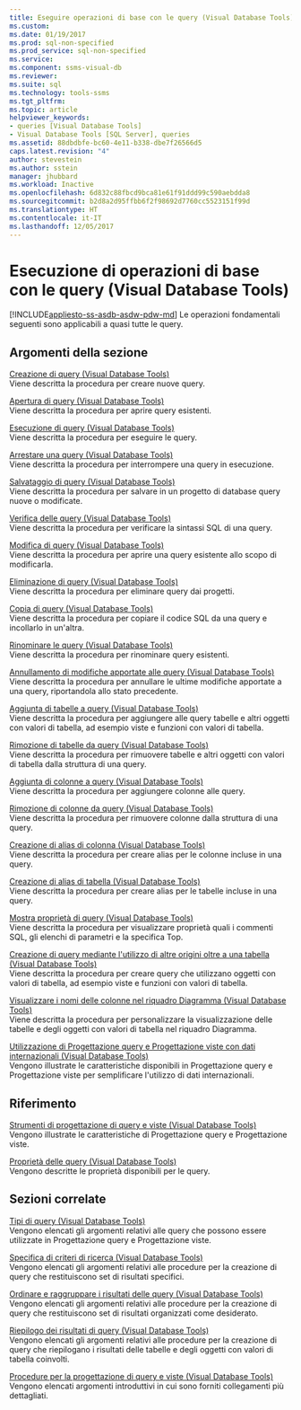 ```yaml
---
title: Eseguire operazioni di base con le query (Visual Database Tools) | Microsoft Docs
ms.custom: 
ms.date: 01/19/2017
ms.prod: sql-non-specified
ms.prod_service: sql-non-specified
ms.service: 
ms.component: ssms-visual-db
ms.reviewer: 
ms.suite: sql
ms.technology: tools-ssms
ms.tgt_pltfrm: 
ms.topic: article
helpviewer_keywords:
- queries [Visual Database Tools]
- Visual Database Tools [SQL Server], queries
ms.assetid: 88dbdbfe-bc60-4e11-b338-dbe7f26566d5
caps.latest.revision: "4"
author: stevestein
ms.author: sstein
manager: jhubbard
ms.workload: Inactive
ms.openlocfilehash: 6d832c88fbcd9bca81e61f91ddd99c590aebdda8
ms.sourcegitcommit: b2d8a2d95ffbb6f2f98692d7760cc5523151f99d
ms.translationtype: HT
ms.contentlocale: it-IT
ms.lasthandoff: 12/05/2017
---
```

# <a name="perform-basic-operations-with-queries-visual-database-tools"></a>Esecuzione di operazioni di base con le query (Visual Database Tools)
[!INCLUDE[appliesto-ss-asdb-asdw-pdw-md](../../includes/appliesto-ss-asdb-asdw-pdw-md.md)] Le operazioni fondamentali seguenti sono applicabili a quasi tutte le query.  
  
## <a name="in-this-section"></a>Argomenti della sezione  
[Creazione di query &#40;Visual Database Tools&#41;](../../ssms/visual-db-tools/create-queries-visual-database-tools.md)  
Viene descritta la procedura per creare nuove query.  
  
[Apertura di query &#40;Visual Database Tools&#41;](../../ssms/visual-db-tools/open-queries-visual-database-tools.md)  
Viene descritta la procedura per aprire query esistenti.  
  
[Esecuzione di query &#40;Visual Database Tools&#41;](../../ssms/visual-db-tools/run-queries-visual-database-tools.md)  
Viene descritta la procedura per eseguire le query.  
  
[Arrestare una query &#40;Visual Database Tools&#41;](../../ssms/visual-db-tools/stop-a-query-visual-database-tools.md)  
Viene descritta la procedura per interrompere una query in esecuzione.  
  
[Salvataggio di query &#40;Visual Database Tools&#41;](../../ssms/visual-db-tools/save-queries-visual-database-tools.md)  
Viene descritta la procedura per salvare in un progetto di database query nuove o modificate.  
  
[Verifica delle query &#40;Visual Database Tools&#41;](../../ssms/visual-db-tools/verify-queries-visual-database-tools.md)  
Viene descritta la procedura per verificare la sintassi SQL di una query.  
  
[Modifica di query &#40;Visual Database Tools&#41;](../../ssms/visual-db-tools/modify-queries-visual-database-tools.md)  
Viene descritta la procedura per aprire una query esistente allo scopo di modificarla.  
  
[Eliminazione di query &#40;Visual Database Tools&#41;](../../ssms/visual-db-tools/delete-queries-visual-database-tools.md)  
Viene descritta la procedura per eliminare query dai progetti.  
  
[Copia di query &#40;Visual Database Tools&#41;](../../ssms/visual-db-tools/copy-queries-visual-database-tools.md)  
Viene descritta la procedura per copiare il codice SQL da una query e incollarlo in un'altra.  
  
[Rinominare le query &#40;Visual Database Tools&#41;](../../ssms/visual-db-tools/rename-queries-visual-database-tools.md)  
Viene descritta la procedura per rinominare query esistenti.  
  
[Annullamento di modifiche apportate alle query &#40;Visual Database Tools&#41;](../../ssms/visual-db-tools/discard-changes-made-to-queries-visual-database-tools.md)  
Viene descritta la procedura per annullare le ultime modifiche apportate a una query, riportandola allo stato precedente.  
  
[Aggiunta di tabelle a query &#40;Visual Database Tools&#41;](../../ssms/visual-db-tools/add-tables-to-queries-visual-database-tools.md)  
Viene descritta la procedura per aggiungere alle query tabelle e altri oggetti con valori di tabella, ad esempio viste e funzioni con valori di tabella.  
  
[Rimozione di tabelle da query &#40;Visual Database Tools&#41;](../../ssms/visual-db-tools/remove-tables-from-queries-visual-database-tools.md)  
Viene descritta la procedura per rimuovere tabelle e altri oggetti con valori di tabella dalla struttura di una query.  
  
[Aggiunta di colonne a query &#40;Visual Database Tools&#41;](../../ssms/visual-db-tools/add-columns-to-queries-visual-database-tools.md)  
Viene descritta la procedura per aggiungere colonne alle query.  
  
[Rimozione di colonne da query &#40;Visual Database Tools&#41;](../../ssms/visual-db-tools/remove-columns-from-queries-visual-database-tools.md)  
Viene descritta la procedura per rimuovere colonne dalla struttura di una query.  
  
[Creazione di alias di colonna &#40;Visual Database Tools&#41;](../../ssms/visual-db-tools/create-column-aliases-visual-database-tools.md)  
Viene descritta la procedura per creare alias per le colonne incluse in una query.  
  
[Creazione di alias di tabella &#40;Visual Database Tools&#41;](../../ssms/visual-db-tools/create-table-aliases-visual-database-tools.md)  
Viene descritta la procedura per creare alias per le tabelle incluse in una query.  
  
[Mostra proprietà di query &#40;Visual Database Tools&#41;](../../ssms/visual-db-tools/show-query-properties-visual-database-tools.md)  
Viene descritta la procedura per visualizzare proprietà quali i commenti SQL, gli elenchi di parametri e la specifica Top.  
  
[Creazione di query mediante l'utilizzo di altre origini oltre a una tabella &#40;Visual Database Tools&#41;](../../ssms/visual-db-tools/create-queries-using-something-besides-a-table-visual-database-tools.md)  
Viene descritta la procedura per creare query che utilizzano oggetti con valori di tabella, ad esempio viste e funzioni con valori di tabella.  
  
[Visualizzare i nomi delle colonne nel riquadro Diagramma &#40;Visual Database Tools&#41;](../../ssms/visual-db-tools/show-column-names-in-the-diagram-pane-visual-database-tools.md)  
Viene descritta la procedura per personalizzare la visualizzazione delle tabelle e degli oggetti con valori di tabella nel riquadro Diagramma.  
  
[Utilizzazione di Progettazione query e Progettazione viste con dati internazionali &#40;Visual Database Tools&#41;](../../ssms/visual-db-tools/use-the-query-and-view-designer-with-international-data-visual-database-tools.md)  
Vengono illustrate le caratteristiche disponibili in Progettazione query e Progettazione viste per semplificare l'utilizzo di dati internazionali.  
  
## <a name="reference"></a>Riferimento  
[Strumenti di progettazione di query e viste &#40;Visual Database Tools&#41;](../../ssms/visual-db-tools/query-and-view-designer-tools-visual-database-tools.md)  
Vengono illustrate le caratteristiche di Progettazione query e Progettazione viste.  
  
[Proprietà delle query &#40;Visual Database Tools&#41;](../../ssms/visual-db-tools/query-properties-visual-database-tools.md)  
Vengono descritte le proprietà disponibili per le query.  
  
## <a name="related-sections"></a>Sezioni correlate  
[Tipi di query &#40;Visual Database Tools&#41;](../../ssms/visual-db-tools/types-of-queries-visual-database-tools.md)  
Vengono elencati gli argomenti relativi alle query che possono essere utilizzate in Progettazione query e Progettazione viste.  
  
[Specifica di criteri di ricerca &#40;Visual Database Tools&#41;](../../ssms/visual-db-tools/specify-search-criteria-visual-database-tools.md)  
Vengono elencati gli argomenti relativi alle procedure per la creazione di query che restituiscono set di risultati specifici.  
  
[Ordinare e raggruppare i risultati delle query &#40;Visual Database Tools&#41;](../../ssms/visual-db-tools/sort-and-group-query-results-visual-database-tools.md)  
Vengono elencati gli argomenti relativi alle procedure per la creazione di query che restituiscono set di risultati organizzati come desiderato.  
  
[Riepilogo dei risultati di query &#40;Visual Database Tools&#41;](../../ssms/visual-db-tools/summarize-query-results-visual-database-tools.md)  
Vengono elencati gli argomenti relativi alle procedure per la creazione di query che riepilogano i risultati delle tabelle e degli oggetti con valori di tabella coinvolti.  
  
[Procedure per la progettazione di query e viste &#40;Visual Database Tools&#41;](../../ssms/visual-db-tools/design-queries-and-views-how-to-topics-visual-database-tools.md)  
Vengono elencati argomenti introduttivi in cui sono forniti collegamenti più dettagliati.  
  
